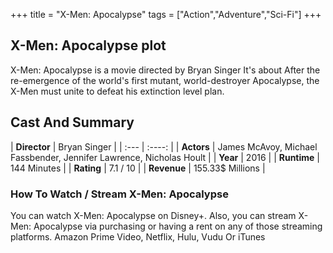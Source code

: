 +++
title = "X-Men: Apocalypse"
tags = ["Action","Adventure","Sci-Fi"]
+++
## X-Men: Apocalypse plot
X-Men: Apocalypse is a movie directed by Bryan Singer It's about After the re-emergence of the world's first mutant, world-destroyer Apocalypse, the X-Men must unite to defeat his extinction level plan.
## Cast And Summary
| **Director**      | Bryan Singer |
    | :---        |    :----:   |
    |  **Actors** | James McAvoy, Michael Fassbender, Jennifer Lawrence, Nicholas Hoult |
    | **Year**   | 2016    |
    |  **Runtime** | 144 Minutes |
    |  **Rating** | 7.1 / 10 | 
    |  **Revenue** | 155.33$ Millions |
### How To Watch / Stream X-Men: Apocalypse
You can watch X-Men: Apocalypse on Disney+.
Also, you can stream X-Men: Apocalypse via purchasing or having a rent on any of those streaming platforms.
Amazon Prime Video, Netflix, Hulu, Vudu Or iTunes